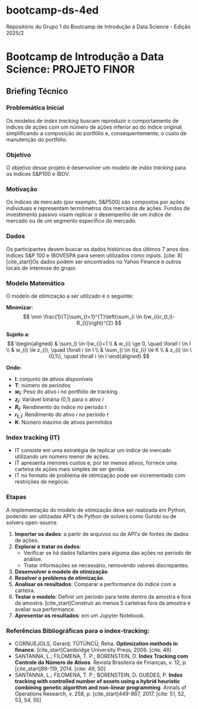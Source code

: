 # bootcamp-ds-4ed
Repositório do Grupo 1 do Bootcamp de Introdução à Data Science - Edição 2025/2

# Bootcamp de Introdução a Data Science: PROJETO FINOR

## Briefing Técnico

### Problemática Inicial

Os modelos de *index tracking* buscam reproduzir o comportamento de índices de ações com um número de ações inferior ao do índice original, simplificando a composição do portfólio e, consequentemente, o custo de manutenção do portfólio.

### Objetivo

O objetivo desse projeto é desenvolver um modelo de *index tracking* para os índices S&P100 e IBOV.

### Motivação

Os índices de mercado (por exemplo, S&P500) são compostos por ações individuais e representam termômetros dos mercados de ações. Fundos de investimento passivo visam replicar o desempenho de um índice de mercado ou de um segmento específico do mercado.

### Dados

Os participantes devem buscar os dados históricos dos últimos 7 anos dos índices S&P 100 e IBOVESPA para serem utilizados como inputs. [cite: 8] [cite_start]Os dados podem ser encontrados no Yahoo Finance e outros locais de interesse do grupo.

### Modelo Matemático

O modelo de otimização a ser utilizado é o seguinte: 

**Minimizar:**
$$
\min \frac{1}{T}\sum_{t=1}^{T}\left(\sum_{i \in I}w_{i}r_{t,i}-R_{t}\right)^{2}
$$

**Sujeito a:**
$$
\begin{aligned}
& \sum_{i \in I}w_{i}=1 \\
& w_{i} \ge 0, \quad \forall i \in I \\
& w_{i} \le z_{i}, \quad \forall i \in I \\
& \sum_{i \in I}z_{i} \le K \\
& z_{i} \in \{0,1\}, \quad \forall i \in I
\end{aligned}
$$

**Onde:**
* **I**: conjunto de ativos disponíveis 
* **T**: número de períodos 
* **$w_{i}$**: Peso do ativo *i* no portfólio de tracking
* **$z_{i}$**: Variável binária (0,1) para o ativo *i*
* **$R_{t}$**: Rendimento do índice no período *t* 
* **$r_{t,i}$**: Rendimento do ativo *i* no período *t* 
* **K**: Número máximo de ativos permitidos

### Index tracking (IT)

* IT consiste em uma estratégia de replicar um índice de mercado utilizando um número menor de ações. 
* IT apresenta menores custos e, por ter menos ativos, fornece uma carteira de ações mais simples de ser gerida. 
* IT no formato de problema de otimização pode ser incrementado com restrições de negócio.

### Etapas

A implementação do modelo de otimização deve ser realizada em Python, podendo ser utilizadas API's de Python de solvers como Gurobi ou de solvers open-source. 

1.  **Importar os dados**: a partir de arquivos ou de API's de fontes de dados de ações.
2.  **Explorar e tratar os dados**:
    * Verificar se há dados faltantes para alguma das ações no período de análise.
    * Tratar informações se necessário, removendo valores discrepantes. 
3.  **Desenvolver o modelo de otimização**.
4.  **Resolver o problema de otimização**.
5.  **Analisar os resultados**: Comparar a performance do índice com a carteira. 
6.  **Testar o modelo**: Definir um período para teste dentro da amostra e fora da amostra. [cite_start]Construir ao menos 5 carteiras fora da amostra e avaliar sua performance. 
7.  **Apresentar os resultados**: em um Jupyter Notebook.

### Referências Bibliográficas para o index-tracking:

* CORNUEJOLS, Gerard; TÜTÜNCÜ, Reha. **Optimization methods in finance**. [cite_start]Cambridge University Press, 2006. [cite: 48]
* SANTANNA, L.; FILOMENA, T. P.; BORENSTEIN, D. **Index Tracking com Controle do Número de Ativos**. Revista Brasileira de Finanças, v. 12, p. [cite_start]89-119, 2014. [cite: 49, 50]
* SANTANNA, L.; FILOMENA, T. P.; BORENSTEIN, D. GUEDES, P. **Index tracking with controlled number of assets using a hybrid heuristic combining genetic algorithm and non-linear programming**. Annals of Operations Research, v. 258, p. [cite_start]449-867, 2017. [cite: 51, 52, 53, 54, 55]
